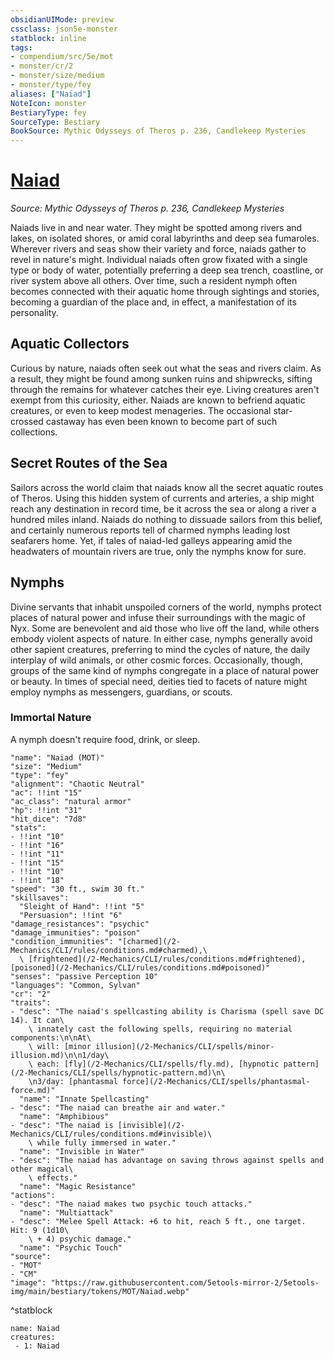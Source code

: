 ```yaml
---
obsidianUIMode: preview
cssclass: json5e-monster
statblock: inline
tags:
- compendium/src/5e/mot
- monster/cr/2
- monster/size/medium
- monster/type/fey
aliases: ["Naiad"]
NoteIcon: monster
BestiaryType: fey
SourceType: Bestiary
BookSource: Mythic Odysseys of Theros p. 236, Candlekeep Mysteries
---
```

# [Naiad](2-Mechanics\CLI\bestiary\fey/naiad-mot.md)
*Source: Mythic Odysseys of Theros p. 236, Candlekeep Mysteries*  

Naiads live in and near water. They might be spotted among rivers and lakes, on isolated shores, or amid coral labyrinths and deep sea fumaroles. Wherever rivers and seas show their variety and force, naiads gather to revel in nature's might. Individual naiads often grow fixated with a single type or body of water, potentially preferring a deep sea trench, coastline, or river system above all others. Over time, such a resident nymph often becomes connected with their aquatic home through sightings and stories, becoming a guardian of the place and, in effect, a manifestation of its personality.

## Aquatic Collectors

Curious by nature, naiads often seek out what the seas and rivers claim. As a result, they might be found among sunken ruins and shipwrecks, sifting through the remains for whatever catches their eye. Living creatures aren't exempt from this curiosity, either. Naiads are known to befriend aquatic creatures, or even to keep modest menageries. The occasional star-crossed castaway has even been known to become part of such collections.

## Secret Routes of the Sea

Sailors across the world claim that naiads know all the secret aquatic routes of Theros. Using this hidden system of currents and arteries, a ship might reach any destination in record time, be it across the sea or along a river a hundred miles inland. Naiads do nothing to dissuade sailors from this belief, and certainly numerous reports tell of charmed nymphs leading lost seafarers home. Yet, if tales of naiad-led galleys appearing amid the headwaters of mountain rivers are true, only the nymphs know for sure.

## Nymphs

Divine servants that inhabit unspoiled corners of the world, nymphs protect places of natural power and infuse their surroundings with the magic of Nyx. Some are benevolent and aid those who live off the land, while others embody violent aspects of nature. In either case, nymphs generally avoid other sapient creatures, preferring to mind the cycles of nature, the daily interplay of wild animals, or other cosmic forces. Occasionally, though, groups of the same kind of nymphs congregate in a place of natural power or beauty. In times of special need, deities tied to facets of nature might employ nymphs as messengers, guardians, or scouts.

### Immortal Nature

A nymph doesn't require food, drink, or sleep.

```statblock
"name": "Naiad (MOT)"
"size": "Medium"
"type": "fey"
"alignment": "Chaotic Neutral"
"ac": !!int "15"
"ac_class": "natural armor"
"hp": !!int "31"
"hit_dice": "7d8"
"stats":
- !!int "10"
- !!int "16"
- !!int "11"
- !!int "15"
- !!int "10"
- !!int "18"
"speed": "30 ft., swim 30 ft."
"skillsaves":
  "Sleight of Hand": !!int "5"
  "Persuasion": !!int "6"
"damage_resistances": "psychic"
"damage_immunities": "poison"
"condition_immunities": "[charmed](/2-Mechanics/CLI/rules/conditions.md#charmed),\
  \ [frightened](/2-Mechanics/CLI/rules/conditions.md#frightened), [poisoned](/2-Mechanics/CLI/rules/conditions.md#poisoned)"
"senses": "passive Perception 10"
"languages": "Common, Sylvan"
"cr": "2"
"traits":
- "desc": "The naiad's spellcasting ability is Charisma (spell save DC 14). It can\
    \ innately cast the following spells, requiring no material components:\n\nAt\
    \ will: [minor illusion](/2-Mechanics/CLI/spells/minor-illusion.md)\n\n1/day\
    \ each: [fly](/2-Mechanics/CLI/spells/fly.md), [hypnotic pattern](/2-Mechanics/CLI/spells/hypnotic-pattern.md)\n\
    \n3/day: [phantasmal force](/2-Mechanics/CLI/spells/phantasmal-force.md)"
  "name": "Innate Spellcasting"
- "desc": "The naiad can breathe air and water."
  "name": "Amphibious"
- "desc": "The naiad is [invisible](/2-Mechanics/CLI/rules/conditions.md#invisible)\
    \ while fully immersed in water."
  "name": "Invisible in Water"
- "desc": "The naiad has advantage on saving throws against spells and other magical\
    \ effects."
  "name": "Magic Resistance"
"actions":
- "desc": "The naiad makes two psychic touch attacks."
  "name": "Multiattack"
- "desc": "Melee Spell Attack: +6 to hit, reach 5 ft., one target. Hit: 9 (1d10\
    \ + 4) psychic damage."
  "name": "Psychic Touch"
"source":
- "MOT"
- "CM"
"image": "https://raw.githubusercontent.com/5etools-mirror-2/5etools-img/main/bestiary/tokens/MOT/Naiad.webp"
```
^statblock

```encounter-table
name: Naiad
creatures:
 - 1: Naiad
```